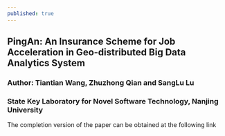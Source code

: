 ```yaml
---
published: true
---
```

## PingAn: An Insurance Scheme for Job Acceleration in Geo-distributed Big Data Analytics System
### Author: Tiantian Wang, Zhuzhong Qian and SangLu Lu
### State Key Laboratory for Novel Software Technology, Nanjing University

The completion version of the paper can be obtained at the following link
